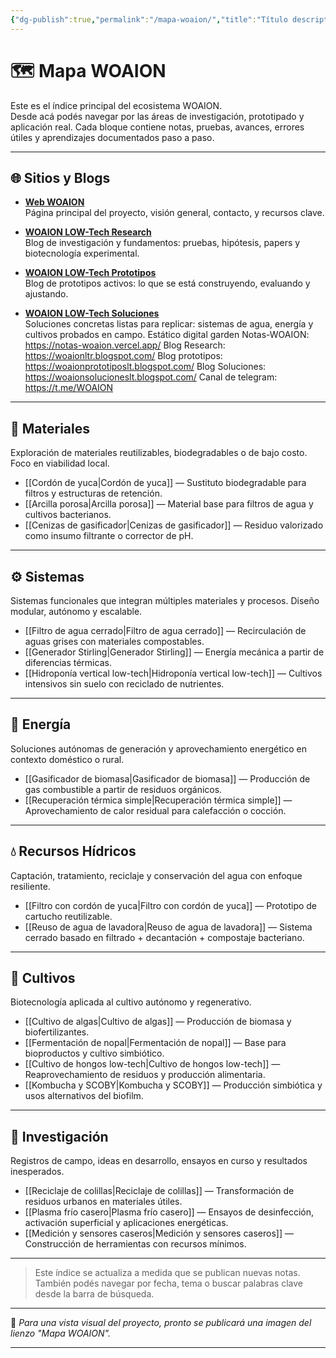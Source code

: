 ```yaml
---
{"dg-publish":true,"permalink":"/mapa-woaion/","title":"Título descriptivo de la nota","tags":["centro-de-operaciones","coordinación","mapa"],"noteIcon":""}
---
```


# 🗺️ Mapa WOAION

Este es el índice principal del ecosistema WOAION.  
Desde acá podés navegar por las áreas de investigación, prototipado y aplicación real. Cada bloque contiene notas, pruebas, avances, errores útiles y aprendizajes documentados paso a paso.

---

## 🌐 Sitios y Blogs

- **[Web WOAION](...)**  
  Página principal del proyecto, visión general, contacto, y recursos clave.

- **[WOAION LOW-Tech Research](...)**  
  Blog de investigación y fundamentos: pruebas, hipótesis, papers y biotecnología experimental.

- **[WOAION LOW-Tech Prototipos](https://woaionprototiposlt.blogspot.com/)**  
  Blog de prototipos activos: lo que se está construyendo, evaluando y ajustando.

- **[WOAION LOW-Tech Soluciones](...)**  
  Soluciones concretas listas para replicar: sistemas de agua, energía y cultivos probados en campo.
Estático digital garden Notas-WOAION: https://notas-woaion.vercel.app/
Blog Research: https://woaionltr.blogspot.com/
Blog prototipos: https://woaionprototiposlt.blogspot.com/
Blog Soluciones: https://woaionsolucioneslt.blogspot.com/
Canal de telegram: https://t.me/WOAION

---

## 🔧 Materiales

Exploración de materiales reutilizables, biodegradables o de bajo costo. Foco en viabilidad local.

- [[Cordón de yuca\|Cordón de yuca]] — Sustituto biodegradable para filtros y estructuras de retención.
- [[Arcilla porosa\|Arcilla porosa]] — Material base para filtros de agua y cultivos bacterianos.
- [[Cenizas de gasificador\|Cenizas de gasificador]] — Residuo valorizado como insumo filtrante o corrector de pH.

---

## ⚙️ Sistemas

Sistemas funcionales que integran múltiples materiales y procesos. Diseño modular, autónomo y escalable.

- [[Filtro de agua cerrado\|Filtro de agua cerrado]] — Recirculación de aguas grises con materiales compostables.
- [[Generador Stirling\|Generador Stirling]] — Energía mecánica a partir de diferencias térmicas.
- [[Hidroponía vertical low-tech\|Hidroponía vertical low-tech]] — Cultivos intensivos sin suelo con reciclado de nutrientes.

---

## 🔋 Energía

Soluciones autónomas de generación y aprovechamiento energético en contexto doméstico o rural.

- [[Gasificador de biomasa\|Gasificador de biomasa]] — Producción de gas combustible a partir de residuos orgánicos.
- [[Recuperación térmica simple\|Recuperación térmica simple]] — Aprovechamiento de calor residual para calefacción o cocción.

---

## 💧 Recursos Hídricos

Captación, tratamiento, reciclaje y conservación del agua con enfoque resiliente.

- [[Filtro con cordón de yuca\|Filtro con cordón de yuca]] — Prototipo de cartucho reutilizable.
- [[Reuso de agua de lavadora\|Reuso de agua de lavadora]] — Sistema cerrado basado en filtrado + decantación + compostaje bacteriano.

---

## 🌱 Cultivos

Biotecnología aplicada al cultivo autónomo y regenerativo.

- [[Cultivo de algas\|Cultivo de algas]] — Producción de biomasa y biofertilizantes.
- [[Fermentación de nopal\|Fermentación de nopal]] — Base para bioproductos y cultivo simbiótico.
- [[Cultivo de hongos low-tech\|Cultivo de hongos low-tech]] — Reaprovechamiento de residuos y producción alimentaria.
- [[Kombucha y SCOBY\|Kombucha y SCOBY]] — Producción simbiótica y usos alternativos del biofilm.

---

## 🧪 Investigación

Registros de campo, ideas en desarrollo, ensayos en curso y resultados inesperados.

- [[Reciclaje de colillas\|Reciclaje de colillas]] — Transformación de residuos urbanos en materiales útiles.
- [[Plasma frío casero\|Plasma frío casero]] — Ensayos de desinfección, activación superficial y aplicaciones energéticas.
- [[Medición y sensores caseros\|Medición y sensores caseros]] — Construcción de herramientas con recursos mínimos.

---

> Este índice se actualiza a medida que se publican nuevas notas.  
> También podés navegar por fecha, tema o buscar palabras clave desde la barra de búsqueda.

---

📌 *Para una vista visual del proyecto, pronto se publicará una imagen del lienzo "Mapa WOAION".*

---